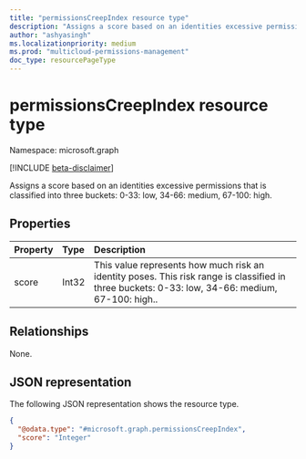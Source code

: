 ```yaml
---
title: "permissionsCreepIndex resource type"
description: "Assigns a score based on an identities excessive permissions that is classified into three buckets: 0-33: low, 34-66: medium, 67-100: high."
author: "ashyasingh"
ms.localizationpriority: medium
ms.prod: "multicloud-permissions-management"
doc_type: resourcePageType
---
```


# permissionsCreepIndex resource type

Namespace: microsoft.graph

[!INCLUDE [beta-disclaimer](../../includes/beta-disclaimer.md)]

Assigns a score based on an identities excessive permissions that is classified into three buckets: 0-33: low, 34-66: medium, 67-100: high.

## Properties
|Property|Type|Description|
|:---|:---|:---|
|score|Int32|This value represents how much risk an identity poses. This risk range is classified in three buckets: 0-33: low, 34-66: medium, 67-100: high..|

## Relationships
None.

## JSON representation
The following JSON representation shows the resource type.
<!-- {
  "blockType": "resource",
  "@odata.type": "microsoft.graph.permissionsCreepIndex"
}
-->
``` json
{
  "@odata.type": "#microsoft.graph.permissionsCreepIndex",
  "score": "Integer"
}
```


